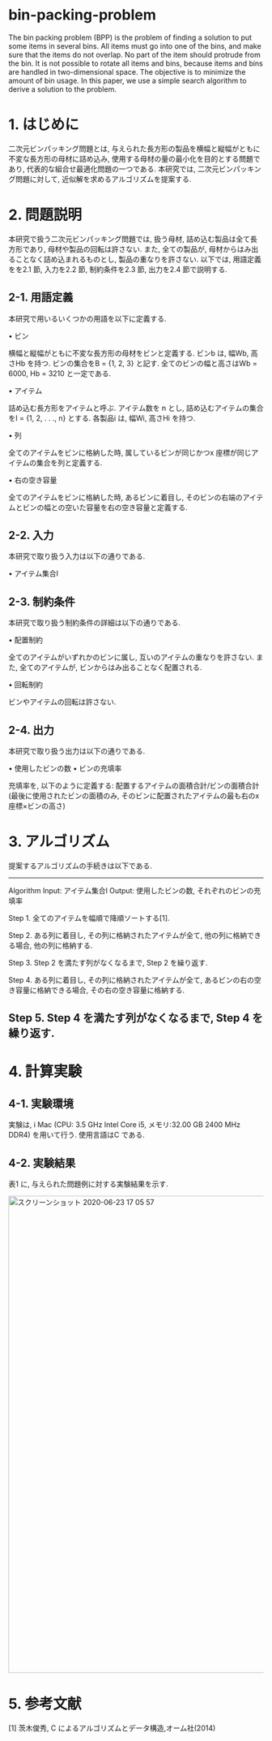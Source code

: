 # bin-packing-problem
The bin packing problem (BPP) is the problem of finding a solution to put some items in several bins. All items must go into one of the bins,
and make sure that the items do not overlap. No part of the item should protrude from the bin. 
It is not possible to rotate all items and bins, because items and bins are handled in two-dimensional space. 
The objective is to minimize the amount of bin usage. In this paper, we use a simple search algorithm to derive a solution to the problem.

# 1. はじめに
二次元ビンパッキング問題とは, 与えられた長方形の製品を横幅と縦幅がともに不変な長方形の母材に詰め込み, 使用する母材の量の最小化を目的とする問題であり, 
代表的な組合せ最適化問題の一つである.
本研究では, 二次元ビンパッキング問題に対して, 近似解を求めるアルゴリズムを提案する.

# 2. 問題説明
本研究で扱う二次元ビンパッキング問題では, 扱う母材, 詰め込む製品は全て長方形であり, 母材や製品の回転は許さない. 
また, 全ての製品が, 母材からはみ出ることなく詰め込まれるものとし, 製品の重なりを許さない.
以下では, 用語定義をを2.1 節, 入力を2.2 節, 制約条件を2.3 節, 出力を2.4 節で説明する.

## 2-1. 用語定義
本研究で用いるいくつかの用語を以下に定義する.

• ビン

横幅と縦幅がともに不変な長方形の母材をビンと定義する. 
ビンb は, 幅Wb, 高さHb を持つ.
ビンの集合をB = {1, 2, 3} と記す. 全てのビンの幅と高さはWb = 6000, Hb = 3210 と一定である.

• アイテム

詰め込む長方形をアイテムと呼ぶ. アイテム数を n とし, 詰め込むアイテムの集合をI = {1, 2, . . ., n} とする. 各製品i は, 幅Wi, 高さHi を持つ.

• 列

全てのアイテムをビンに格納した時, 属しているビンが同じかつx 座標が同じアイテムの集合を列と定義する.

• 右の空き容量

全てのアイテムをビンに格納した時, あるビンに着目し, そのビンの右端のアイテムとビンの幅との空いた容量を右の空き容量と定義する.

## 2-2. 入力
本研究で取り扱う入力は以下の通りである.

• アイテム集合I

## 2-3. 制約条件
本研究で取り扱う制約条件の詳細は以下の通りである.

• 配置制約

全てのアイテムがいずれかのビンに属し, 互いのアイテムの重なりを許さない. また, 全てのアイテムが, ビンからはみ出ることなく配置される.

• 回転制約

ビンやアイテムの回転は許さない.

## 2-4. 出力
本研究で取り扱う出力は以下の通りである.

• 使用したビンの数
• ビンの充填率

充填率を, 以下のように定義する:
配置するアイテムの面積合計/ビンの面積合計
(最後に使用されたビンの面積のみ, そのビンに配置されたアイテムの最も右のx 座標×ビンの高さ)

# 3. アルゴリズム

提案するアルゴリズムの手続きは以下である.

-----------
Algorithm
Input: アイテム集合I
Output: 使用したビンの数, それぞれのビンの充填率

Step 1. 全てのアイテムを幅順で降順ソートする[1].

Step 2. ある列に着目し, その列に格納されたアイテムが全て, 他の列に格納できる場合, 他の列に格納する.

Step 3. Step 2 を満たす列がなくなるまで, Step 2 を繰り返す.

Step 4. ある列に着目し, その列に格納されたアイテムが全て, あるビンの右の空き容量に格納できる場合, その右の空き容量に格納する.

Step 5. Step 4 を満たす列がなくなるまで, Step 4 を繰り返す.
-----------

# 4. 計算実験

## 4-1. 実験環境
実験は, i Mac (CPU: 3.5 GHz Intel Core i5, メモリ:32.00 GB 2400 MHz DDR4) を用いて行う. 使用言語はC である.

## 4-2. 実験結果
表1 に, 与えられた問題例に対する実験結果を示す.

<img width="940" alt="スクリーンショット 2020-06-23 17 05 57" src="https://user-images.githubusercontent.com/36298285/85377302-dc4b2480-b573-11ea-9613-b82bf22451e4.png">

# 5. 参考文献
[1] 茨木俊秀, C によるアルゴリズムとデータ構造,オーム社(2014)







